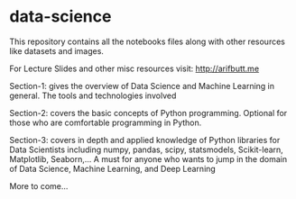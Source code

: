 # data-science
This repository contains all the notebooks files along with other resources like datasets and images.

For Lecture Slides and other misc resources visit: http://arifbutt.me

Section-1: gives the overview of Data Science and Machine Learning in general. The tools and technologies involved

Section-2: covers the basic concepts of Python programming. Optional for those who are comfortable programming in Python.

Section-3: covers in depth and applied knowledge of Python libraries for Data Scientists including numpy, pandas, scipy, statsmodels, Scikit-learn, Matplotlib, Seaborn,... A must for anyone who wants to jump in the domain of Data Science, Machine Learning, and Deep Learning

More to come...
